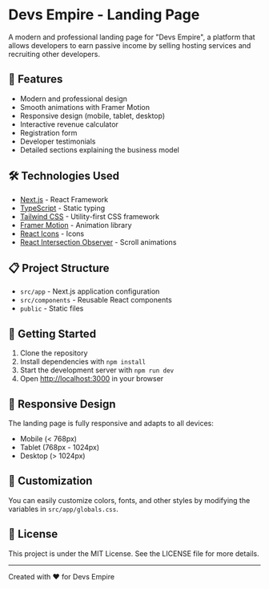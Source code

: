 # Devs Empire - Landing Page

A modern and professional landing page for "Devs Empire", a platform that allows developers to earn passive income by selling hosting services and recruiting other developers.

## 🚀 Features

- Modern and professional design
- Smooth animations with Framer Motion
- Responsive design (mobile, tablet, desktop)
- Interactive revenue calculator
- Registration form
- Developer testimonials
- Detailed sections explaining the business model

## 🛠️ Technologies Used

- [Next.js](https://nextjs.org/) - React Framework
- [TypeScript](https://www.typescriptlang.org/) - Static typing
- [Tailwind CSS](https://tailwindcss.com/) - Utility-first CSS framework
- [Framer Motion](https://www.framer.com/motion/) - Animation library
- [React Icons](https://react-icons.github.io/react-icons/) - Icons
- [React Intersection Observer](https://github.com/thebuilder/react-intersection-observer) - Scroll animations

## 📋 Project Structure

- `src/app` - Next.js application configuration
- `src/components` - Reusable React components
- `public` - Static files

## 🚀 Getting Started

1. Clone the repository
2. Install dependencies with `npm install`
3. Start the development server with `npm run dev`
4. Open [http://localhost:3000](http://localhost:3000) in your browser

## 📱 Responsive Design

The landing page is fully responsive and adapts to all devices:

- Mobile (< 768px)
- Tablet (768px - 1024px)
- Desktop (> 1024px)

## 🎨 Customization

You can easily customize colors, fonts, and other styles by modifying the variables in `src/app/globals.css`.

## 📄 License

This project is under the MIT License. See the LICENSE file for more details.

---

Created with ❤️ for Devs Empire
